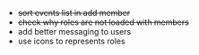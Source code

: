  * <s>sort events list in add member</s>
 * <s>check why roles are not loaded with members</s>
 * add better messaging to users
 * use icons to represents roles